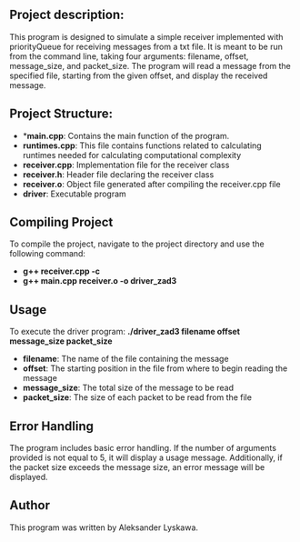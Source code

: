 
## Project description:

This program is designed to simulate a simple receiver implemented with priorityQueue  for receiving messages from a txt file. It is meant to be run from the command line, taking four arguments: filename, offset, message_size, and packet_size. The program will read a message from the specified file, starting from the given offset, and display the received message. 

## Project Structure:

* ***main.cpp**: Contains the main function of the program. 
* **runtimes.cpp**: This file contains functions related to calculating runtimes needed for calculating computational complexity
* **receiver.cpp**: Implementation file for the receiver class
* **receiver.h**: Header file declaring the receiver class 
* **receiver.o**: Object file generated after compiling the receiver.cpp file
* **driver**: Executable program 

## Compiling Project

To compile the project, navigate to the project directory and use the following command:
* **g++ receiver.cpp -c**
* **g++ main.cpp receiver.o -o driver_zad3**

## Usage

To execute the driver program:
**./driver_zad3 filename offset message_size packet_size**
- **filename**: The name of the file containing the message
- **offset**: The starting position in the file from where to begin reading the message
- **message_size**: The total size of the message to be read
- **packet_size**: The size of each packet to be read from the file

## Error Handling

The program includes basic error handling. If the number of arguments provided is not equal to 5, it will display a usage message. Additionally, if the packet size exceeds the message size, an error message will be displayed.

## Author 
This program was written by Aleksander Lyskawa.

